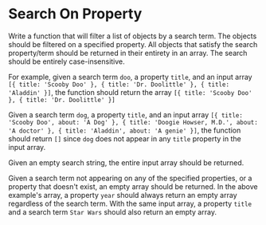 # Search On Property

Write a function that will filter a list of objects by a search term. The objects should be filtered on a specified property. All objects that satisfy the search property/term should be returned in their entirety in an array. The search should be entirely case-insensitive.

For example, given a search term `doo`, a property `title`, and an input array `[{ title: 'Scooby Doo' }, { title: 'Dr. Doolittle' }, { title: 'Aladdin' }]`, the function should return the array `[{ title: 'Scooby Doo' }, { title: 'Dr. Doolittle' }]`

Given a search term `dog`, a property `title`, and an input array `[{ title: 'Scooby Doo', about: 'A Dog' }, { title: 'Doogie Howser, M.D.', about: 'A doctor' }, { title: 'Aladdin', about: 'A genie' }]`, the function should return `[]` since `dog` does not appear in any `title` property in the input array.

Given an empty search string, the entire input array should be returned.

Given a search term not appearing on any of the specified properties, or a property that doesn't exist, an empty array should be returned. In the above example's array, a property `year` should always return an empty array regardless of the search term. With the same input array, a property `title` and a search term `Star Wars` should also return an empty array.

